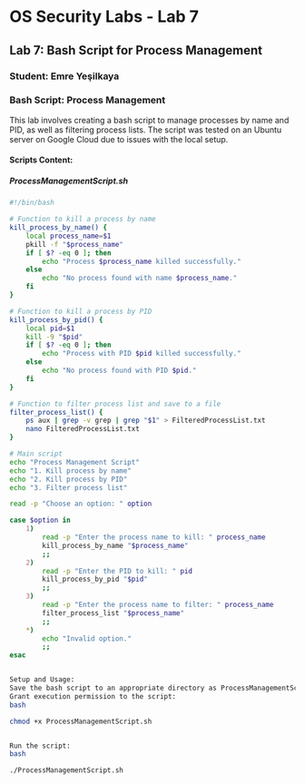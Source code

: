 # OS Security Labs - Lab 7

## Lab 7: Bash Script for Process Management

### Student: Emre Yeşilkaya

### Bash Script: Process Management

This lab involves creating a bash script to manage processes by name and PID, as well as filtering process lists. The script was tested on an Ubuntu server on Google Cloud due to issues with the local setup.

#### Scripts Content:

##### ProcessManagementScript.sh

```bash
#!/bin/bash

# Function to kill a process by name
kill_process_by_name() {
    local process_name=$1
    pkill -f "$process_name"
    if [ $? -eq 0 ]; then
        echo "Process $process_name killed successfully."
    else
        echo "No process found with name $process_name."
    fi
}

# Function to kill a process by PID
kill_process_by_pid() {
    local pid=$1
    kill -9 "$pid"
    if [ $? -eq 0 ]; then
        echo "Process with PID $pid killed successfully."
    else
        echo "No process found with PID $pid."
    fi
}

# Function to filter process list and save to a file
filter_process_list() {
    ps aux | grep -v grep | grep "$1" > FilteredProcessList.txt
    nano FilteredProcessList.txt
}

# Main script
echo "Process Management Script"
echo "1. Kill process by name"
echo "2. Kill process by PID"
echo "3. Filter process list"

read -p "Choose an option: " option

case $option in
    1)
        read -p "Enter the process name to kill: " process_name
        kill_process_by_name "$process_name"
        ;;
    2)
        read -p "Enter the PID to kill: " pid
        kill_process_by_pid "$pid"
        ;;
    3)
        read -p "Enter the process name to filter: " process_name
        filter_process_list "$process_name"
        ;;
    *)
        echo "Invalid option."
        ;;
esac


Setup and Usage:
Save the bash script to an appropriate directory as ProcessManagementScript.sh.
Grant execution permission to the script:
bash

chmod +x ProcessManagementScript.sh


Run the script:
bash

./ProcessManagementScript.sh
